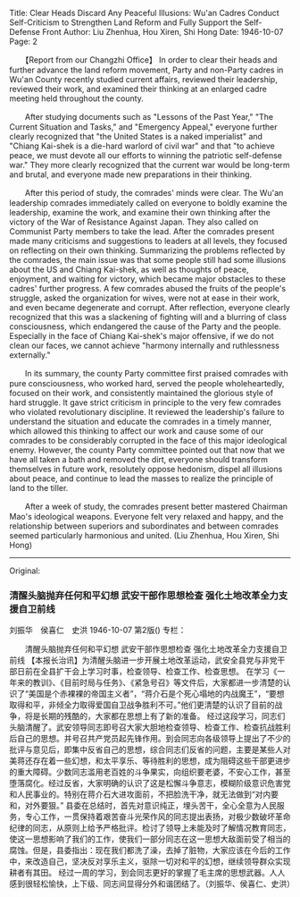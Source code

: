 Title: Clear Heads Discard Any Peaceful Illusions: Wu'an Cadres Conduct Self-Criticism to Strengthen Land Reform and Fully Support the Self-Defense Front
Author: Liu Zhenhua, Hou Xiren, Shi Hong
Date: 1946-10-07
Page: 2

　　【Report from our Changzhi Office】 In order to clear their heads and further advance the land reform movement, Party and non-Party cadres in Wu'an County recently studied current affairs, reviewed their leadership, reviewed their work, and examined their thinking at an enlarged cadre meeting held throughout the county.

　　After studying documents such as "Lessons of the Past Year," "The Current Situation and Tasks," and "Emergency Appeal," everyone further clearly recognized that "the United States is a naked imperialist" and "Chiang Kai-shek is a die-hard warlord of civil war" and that "to achieve peace, we must devote all our efforts to winning the patriotic self-defense war." They more clearly recognized that the current war would be long-term and brutal, and everyone made new preparations in their thinking.

　　After this period of study, the comrades' minds were clear. The Wu'an leadership comrades immediately called on everyone to boldly examine the leadership, examine the work, and examine their own thinking after the victory of the War of Resistance Against Japan. They also called on Communist Party members to take the lead. After the comrades present made many criticisms and suggestions to leaders at all levels, they focused on reflecting on their own thinking. Summarizing the problems reflected by the comrades, the main issue was that some people still had some illusions about the US and Chiang Kai-shek, as well as thoughts of peace, enjoyment, and waiting for victory, which became major obstacles to these cadres' further progress. A few comrades abused the fruits of the people's struggle, asked the organization for wives, were not at ease in their work, and even became degenerate and corrupt. After reflection, everyone clearly recognized that this was a slackening of fighting will and a blurring of class consciousness, which endangered the cause of the Party and the people. Especially in the face of Chiang Kai-shek's major offensive, if we do not clean our faces, we cannot achieve "harmony internally and ruthlessness externally."

　　In its summary, the county Party committee first praised comrades with pure consciousness, who worked hard, served the people wholeheartedly, focused on their work, and consistently maintained the glorious style of hard struggle. It gave strict criticism in principle to the very few comrades who violated revolutionary discipline. It reviewed the leadership's failure to understand the situation and educate the comrades in a timely manner, which allowed this thinking to affect our work and cause some of our comrades to be considerably corrupted in the face of this major ideological enemy. However, the county Party committee pointed out that now that we have all taken a bath and removed the dirt, everyone should transform themselves in future work, resolutely oppose hedonism, dispel all illusions about peace, and continue to lead the masses to realize the principle of land to the tiller.

　　After a week of study, the comrades present better mastered Chairman Mao's ideological weapons. Everyone felt very relaxed and happy, and the relationship between superiors and subordinates and between comrades seemed particularly harmonious and united. (Liu Zhenhua, Hou Xiren, Shi Hong)



<hr /> 

Original: 


### 清醒头脑抛弃任何和平幻想  武安干部作思想检查  强化土地改革全力支援自卫前线
刘振华　侯喜仁　史洪
1946-10-07
第2版()
专栏：

　　清醒头脑抛弃任何和平幻想
    武安干部作思想检查
    强化土地改革全力支援自卫前线
    【本报长治讯】为清醒头脑进一步开展土地改革运动，武安全县党与非党干部日前在全县扩干会上学习时事，检查领导、检查工作、检查思想。
    在学习《一年来的教训》、《目前时局与任务》、《紧急号召》等文件后，大家都进一步清楚的认识了“美国是个赤裸裸的帝国主义者”，“蒋介石是个死心塌地的内战魔王”，“要想取得和平，非倾全力取得爱国自卫战争胜利不可。”他们更清楚的认识了目前的战争，将是长期的残酷的，大家都在思想上有了新的准备。
    经过这段学习，同志们头脑清醒了。武安领导同志即号召大家大胆地检查领导、检查工作、检查抗战胜利后自己的思想。并号召共产党员起先锋作用。到会同志向各级领导上提出了不少的批评与意见后，即集中反省自己的思想，综合同志们反省的问题，主要是某些人对美蒋还存在着一些幻想，和太平享乐、等待胜利的思想，成为阻碍这些干部更进步的重大障碍。少数同志滥用老百姓的斗争果实，向组织要老婆，不安心工作，甚至堕落腐化。经过反省，大家明确的认识了这是松懈斗争意志，模糊阶级意识危害党和人民事业的。特别在蒋介石大进攻面前，不把脸洗干净，就无法做到“对内要和，对外要狠。”
    县委在总结时，首先对意识纯正，埋头苦干，全心全意为人民服务，专心工作，一贯保持着艰苦奋斗光荣作风的同志提出表扬，对极少数破坏革命纪律的同志，从原则上给予严格批评。检讨了领导上未能及时了解情况教育同志，使这一思想影响了我们的工作，使我们一部分同志在这一思想大敌面前受了相当的腐蚀。但是，县委指出：现在我们都洗了澡，去掉了脏物，大家应该在今后的工作中，来改造自己，坚决反对享乐主义，驱除一切对和平的幻想，继续领导群众实现耕者有其田。
    经过一周的学习，到会同志更好的掌握了毛主席的思想武器。人人感到很轻松愉快，上下级、同志间显得分外和谐团结了。（刘振华、侯喜仁、史洪）
